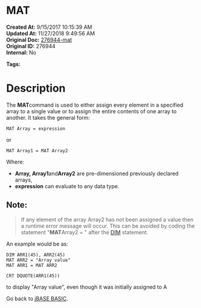 # MAT

**Created At:** 9/15/2017 10:15:39 AM  
**Updated At:** 11/27/2018 9:49:56 AM  
**Original Doc:** [276944-mat](https://docs.jbase.com/36868-jbase-basic/276944-mat)  
**Original ID:** 276944  
**Internal:** No  

**Tags:**
<badge text='array operations' vertical='middle' />

# Description

The **MAT**command is used to either assign every element in a specified array to a single value or to assign the entire contents of one array to another. It takes the general form:

```
MAT Array = expression
```

or

```
MAT Array1 = MAT Array2
```

Where:

- **Array, Array1**and**Array2** are pre-dimensioned previously declared arrays,
- **expression** can evaluate to any data type.


## Note: 


> If any element of the array Array2 has not been assigned a value then a runtime error message will occur. This can be avoided by coding the statement "**MAT**Array2 = " after the [DIM](./../dimension-%28dim%29) statement.


An example would be as:

```
DIM ARR1(45), ARR2(45)
MAT ARR2 = "Array value"
MAT ARR1 = MAT ARR2

CRT DQUOTE(ARR1(45))
```

to display "Array value", even though it was initially assigned to A



Go back to [jBASE BASIC](./../jbase-basic-programmers-reference-guide).
